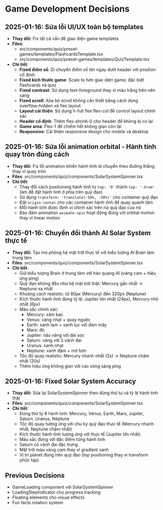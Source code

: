 
# Game Development Decisions

## 2025-01-16: Sửa lỗi UI/UX toàn bộ templates
- **Thay đổi**: Fix tất cả vấn đề giao diện game templates
- **Files**: 
  - src/components/quiz/preset-games/templates/FlashcardsTemplate.tsx
  - src/components/quiz/preset-games/templates/QuizTemplate.tsx
- **Chi tiết**:
  - **Fixed điểm số**: Di chuyển điểm số lên ngay dưới header với position cố định
  - **Fixed kích thước game**: Scale to hơn giao diện game, đặc biệt flashcards và quiz
  - **Fixed contrast**: Sử dụng text-foreground thay vì màu trắng trên nền sáng
  - **Fixed scroll**: Xóa bỏ scroll không cần thiết bằng cách dùng overflow-hidden và flex layout
  - **Layout cải thiện**: Sử dụng h-full flex flex-col để control layout chính xác
  - **Header cố định**: Thêm flex-shrink-0 cho header để không bị co lại
  - **Game area**: Flex-1 để chiếm hết không gian còn lại
  - **Responsive**: Cải thiện responsive design cho mobile và desktop

## 2025-01-16: Sửa lỗi animation orbital - Hành tinh quay tròn đúng cách
- **Thay đổi**: Fix lỗi animation khiến hành tinh di chuyển theo đường thẳng thay vì quay tròn
- **Files**: src/components/quiz/components/SolarSystemSpinner.tsx
- **Chi tiết**:
  - Thay đổi cách positioning hành tinh từ `top: '0'` thành `top: '-Xrem'` (âm để đặt hành tinh ở phía trên quỹ đạo)
  - Sử dụng `transform: 'translate(-50%, -50%)'` cho container quỹ đạo
  - Đặt `origin-center` cho các container hành tinh để quay quanh tâm
  - Mỗi hành tinh được định vị chính xác trên rìa quỹ đạo của nó
  - Bảo đảm animation `animate-spin` hoạt động đúng với orbital motion thay vì linear motion

## 2025-01-16: Chuyển đổi thành AI Solar System thực tế
- **Thay đổi**: Tạo mô phỏng hệ mặt trời thực tế với biểu tượng AI Brain làm trung tâm
- **Files**: src/components/quiz/components/SolarSystemSpinner.tsx
- **Chi tiết**:
  - Giữ biểu tượng Brain ở trung tâm với hào quang AI (vàng cam + hiệu ứng ping)
  - Quỹ đạo không đều như hệ mặt trời thật: Mercury gần nhất → Neptune xa nhất
  - Khoảng cách realistic: từ 80px (Mercury) đến 320px (Neptune)
  - Kích thước hành tinh đúng tỷ lệ: Jupiter lớn nhất (24px), Mercury nhỏ nhất (6px)
  - Màu sắc chính xác:
    * Mercury: xám bạc
    * Venus: vàng nhạt + quay ngược
    * Earth: xanh lam + xanh lục với đám mây
    * Mars: đỏ
    * Jupiter: nâu vàng với dải sọc
    * Saturn: vàng với 3 vành đai
    * Uranus: xanh nhạt
    * Neptune: xanh đậm + mờ hơn
  - Tốc độ quay realistic: Mercury nhanh nhất (2s) → Neptune chậm nhất (20s)
  - Thêm hiệu ứng không gian với các vòng sáng ping

## 2025-01-16: Fixed Solar System Accuracy
- **Thay đổi**: Sửa lại SolarSystemSpinner theo đúng thứ tự và tỷ lệ hành tinh thật
- **Files**: src/components/quiz/components/SolarSystemSpinner.tsx
- **Chi tiết**:
  - Đúng thứ tự 8 hành tinh: Mercury, Venus, Earth, Mars, Jupiter, Saturn, Uranus, Neptune
  - Tốc độ quay tương ứng với chu kỳ quỹ đạo thực tế (Mercury nhanh nhất, Neptune chậm nhất)
  - Kích thước hành tinh tương ứng với thực tế (Jupiter lớn nhất)
  - Màu sắc đúng với đặc điểm từng hành tinh
  - Saturn có vành đai đặc trưng
  - Mặt trời màu vàng cam thay vì gradient xanh
  - Vị trí planet đúng trên quỹ đạo (top positioning thay vì transform phức tạp)

## Previous Decisions
- GameLoading component với SolarSystemSpinner
- LoadingStepIndicator cho progress tracking
- Floating elements cho visual effects
- Fun facts rotation system
